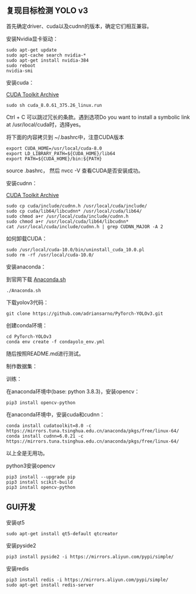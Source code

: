 ## 复现目标检测 YOLO v3

首先确定driver、cuda以及cudnn的版本，确定它们相互兼容。

安装Nvidia显卡驱动：

```
sudo apt-get update
sudo apt-cache search nvidia-*
sudo apt-get install nvidia-384
sudo reboot
nvidia-smi
```

安装cuda：

[CUDA Toolkit Archive](https://developer.nvidia.com/cuda-toolkit-archive)

```
sudo sh cuda_8.0.61_375.26_linux.run
```

Ctrl + C 可以跳过冗长的条款。遇到选项Do you want to install a symbolic link at /usr/local/cuda时，选择yes。

将下面的内容拷贝到 ~/.bashrc中，注意CUDA版本

```
export CUDA_HOME=/usr/local/cuda-8.0
export LD_LIBRARY_PATH=${CUDA_HOME}/lib64
export PATH=${CUDA_HOME}/bin:${PATH}
```

source .bashrc， 然后 nvcc -V 查看CUDA是否安装成功。

安装cudnn：

[CUDA Toolkit Archive](https://developer.nvidia.com/cuda-toolkit-archive)

```
sudo cp cuda/include/cudnn.h /usr/local/cuda/include/
sudo cp cuda/lib64/libcudnn* /usr/local/cuda/lib64/
sudo chmod a+r /usr/local/cuda/include/cudnn.h
sudo chmod a+r /usr/local/cuda/lib64/libcudnn*
cat /usr/local/cuda/include/cudnn.h | grep CUDNN_MAJOR -A 2
```

如何卸载CUDA：

```
sudo /usr/local/cuda-10.0/bin/uninstall_cuda_10.0.pl
sudo rm -rf /usr/local/cuda-10.0/
```

安装anaconda：

到官网下载 [Anaconda.sh](https://www.anaconda.com/products/individual)

```
./Anaconda.sh
```

下载yolov3代码：

```
git clone https://github.com/adriansarno/PyTorch-YOLOv3.git
```

创建conda环境：

```
cd PyTorch-YOLOv3
conda env create -f condayolo_env.yml
```

随后按照README.md进行测试。

制作数据集：

训练：

在anaconda环境中(base: python 3.8.3)，安装opencv：

```
pip3 install opencv-python
```

在anaconda环境中，安装cuda和cudnn：

```
conda install cudatoolkit=8.0 -c https://mirrors.tuna.tsinghua.edu.cn/anaconda/pkgs/free/linux-64/
conda install cudnn=6.0.21 -c https://mirrors.tuna.tsinghua.edu.cn/anaconda/pkgs/free/linux-64/
```

以上全是无用功。

python3安装opencv

```
pip3 install --upgrade pip
pip3 install scikit-build
pip3 install opencv-python
```

## GUI开发

安装qt5

```
sudo apt-get install qt5-default qtcreator
```

安装pyside2

```
pip3 install pyside2 -i https://mirrors.aliyun.com/pypi/simple/
```

安装redis

```
pip3 install redis -i https://mirrors.aliyun.com/pypi/simple/
sudo apt-get install redis-server
```
